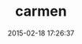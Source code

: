 ---
layout: post
title:  "carmen"
repo:   "jim/carmen"
date:   2015-02-18 17:26:37
gemurl: http://github.com/jim/carmen
---